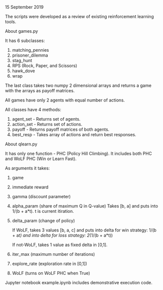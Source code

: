 15 September 2019

The scripts were developed as a review of existing reinforcement learning tools.

About games.py

It has 6 subclasses:

1) matching_pennies
2) prisoner_dilemma
3) stag_hunt
4) RPS (Rock, Paper, and Scissors)
5) hawk_dove
6) wrap

The last class takes two numpy 2 dimensional arrays and returns a game with
the arrays as payoff matrices.

All games have only 2 agents with equal number of actions.

All classes have 4 methods:

1) agent_set - Returns set of agents.
2) action_set - Returns set of actions.
3) payoff - Returns payoff matrices of both agents.
4) best_resp - Takes array of actions and return best responses.


About qlearn.py

It has only one function - PHC (Policy Hill Climbing).
It includes both PHC and WoLF PHC (Win or Learn Fast).

As arguments it takes:

1) game
2) immediate reward
3) gamma (discount parameter)
4) alpha_param (share of maximum Q in Q-value)
   Takes [b, a] and puts into 1/(b + a*t).
   t is current itiration.
5) delta_param (change of policy)

   If WoLF, takes 3 values [b, a, c] and
   puts into delta for win strategy: 1/(b + a*t)
   and into delta for loss strategy: 2*(1/(b + a*t))
   
   If not-WoLF, takes 1 value as fixed delta in [0,1].

6) iter_max (maximum number of iterations)
7) explore_rate (exploration rate in [0,1])
8) WoLF (turns on WoLF PHC when True)


Jupyter notebook example.ipynb includes demonstrative execution code.

